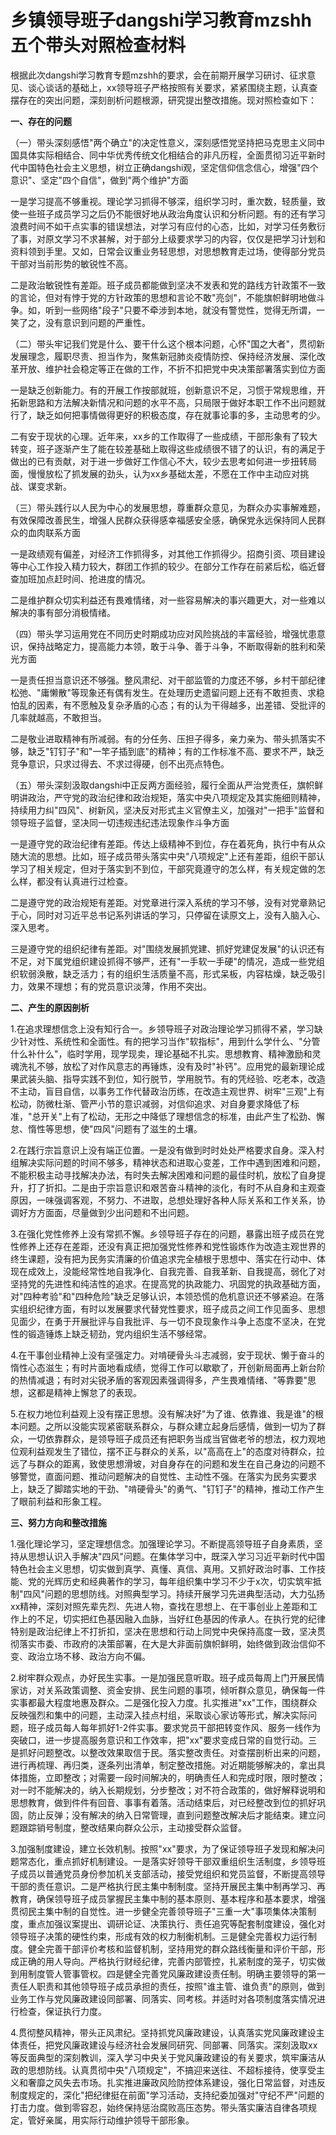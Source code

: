 # 乡镇领导班子dangshi学习教育mzshh五个带头对照检查材料

根据此次dangshi学习教育专题mzshh的要求，会在前期开展学习研讨、征求意见、谈心谈话的基础上，xx领导班子严格按照有关要求，紧紧围绕主题，认真查摆存在的突出问题，深刻剖析问题根源，研究提出整改措施。现对照检查如下：

**一、存在的问题**

（一）带头深刻感悟"两个确立"的决定性意义，深刻感悟党坚持把马克思主义同中国具体实际相结合、同中华优秀传统文化相结合的非凡历程，全面贯彻习近平新时代中国特色社会主义思想，树立正确dangshi观，坚定信仰信念信心，增强"四个意识"、坚定"四个自信"，做到"两个维护"方面

一是学习提高不够重视。理论学习抓得不够深，组织学习时，重次数，轻质量，致使一些班子成员学习之后仍不能很好地从政治角度认识和分析问题。有的还有学习浪费时间不如干点实事的错误想法，对学习有应付的心态，比如，对学习任务敷衍了事，对原文学习不求甚解，对于部分上级要求学习的内容，仅仅是把学习计划和资料领到手里。又如，日常会议重业务轻思想，对思想教育走过场，使得部分党员干部对当前形势的敏锐性不高。

二是政治敏锐性有差距。班子成员都能做到坚决不发表和党的路线方针政策不一致的言论，但对有悖于党的方针政策的思想和言论不敢"亮剑"，不能旗帜鲜明地做斗争。如，听到一些网络"段子"只要不牵涉到本地，就没有警觉性，觉得无所谓，一笑了之，没有意识到问题的严重性。

（二）带头牢记我们党是什么、要干什么这个根本问题，心怀"国之大者"，贯彻新发展理念，履职尽责、担当作为，聚焦新冠肺炎疫情防控、保持经济发展、深化改革开放、维护社会稳定等正在做的工作，不折不扣把党中央决策部署落实到位方面

一是缺乏创新能力。有的开展工作按部就班，创新意识不足，习惯于常规思维，开拓新思路和方法解决新情况和问题的水平不高，只局限于做好本职工作不出问题就行了，缺乏如何把事情做得更好的积极态度，存在就事论事的多，主动思考的少。

二有安于现状的心理。近年来，xx乡的工作取得了一些成绩，干部形象有了较大转变，班子逐渐产生了能在较差基础上取得这些成绩很不错了的认识，有的满足于做出的已有贡献，对于进一步做好工作信心不大，较少去思考如何进一步扭转局面，慢慢放松了抓发展的劲头，认为xx乡基础太差，不愿在工作中主动应对挑战、谋变求新。

（三）带头践行以人民为中心的发展思想，尊重群众意见，为群众办实事解难题，有效保障改善民生，增强人民群众获得感幸福感安全感，确保党永远保持同人民群众的血肉联系方面

一是政绩观有偏差，对经济工作抓得多，对其他工作抓得少。招商引资、项目建设等中心工作投入精力较大，群团工作抓的较少。在部分工作存在前紧后松，临近督查加班加点赶时间、抢进度的情况。

二是维护群众切实利益还有畏难情绪，对一些容易解决的事兴趣更大，对一些难以解决的事有部分消极情绪。

（四）带头学习运用党在不同历史时期成功应对风险挑战的丰富经验，增强忧患意识，保持战略定力，提高能力本领，敢于斗争、善于斗争，不断取得新的胜利和荣光方面

一是责任担当意识还不够强。整风肃纪、对干部监管的力度还不够，乡村干部纪律松弛、"庸懒散"等现象还有偶有发生。在处理历史遗留问题上还有不敢担责、求稳怕乱的因素，有不愿触及复杂矛盾的心态；有的认为干得越多，出差错、受批评的几率就越高，不敢担当。

二是敬业进取精神有所减弱。有的分任务、压担子得多，亲力亲为、带头抓落实不够，缺乏"钉钉子"和"一竿子插到底"的精神；有的工作标准不高、要求不严，缺乏竞争意识，只求过得去、不求过得硬，创不出亮点特色。

（五）带头深刻汲取dangshi中正反两方面经验，履行全面从严治党责任，旗帜鲜明讲政治，严守党的政治纪律和政治规矩，落实中央八项规定及其实施细则精神，持续用力纠"四风"、树新风，坚决反对形式主义官僚主义，加强对"一把手"监督和领导班子监督，坚决同一切违规违纪违法现象作斗争方面

一是遵守党的政治纪律有差距。传达上级精神不到位，存在着死角，执行中有从众随大流的思想。比如，班子成员带头落实中央"八项规定"上还有差距，组织干部认学习了相关规定，但对于落实到不到位，干部究竟遵守的怎么样，有关规定做的怎么样，都没有认真进行过检查。

二是遵守党的政治规矩有差距。对党章进行深入系统的学习不够，没有对党章熟记于心，同时对习近平总书记系列讲话的学习，只停留在读原文上，没有入脑入心、深入思考。

三是遵守党的组织纪律有差距。对"围绕发展抓党建、抓好党建促发展"的认识还有不足，对下属党组织建设抓得不够严，还有"一手软一手硬"的情况，造成一些党组织软弱涣散，缺乏活力；有的组织生活质量不高，形式呆板，内容枯燥，缺乏吸引力，效果不理想；有的党员意识淡薄，作用不突出。

**二、产生的原因剖析**

1.在追求理想信念上没有知行合一。乡领导班子对政治理论学习抓得不紧，学习缺少针对性、系统性和全面性。有的把学习当作"软指标"，用到什么学什么、"分管什么补什么"，临时学用，现学现卖，理论基础不扎实。思想教育、精神激励和灵魂洗礼不够，放松了对作风意志的再锤炼，没有及时"补钙"。应用党的最新理论成果武装头脑、指导实践不到位，知行脱节，学用脱节。有的凭经验、吃老本，改造不主动，盲目自信，以事务工作代替政治历练，在改造主观世界、树牢"三观"上有松动，防微杜渐、管严小节的意识减弱，对信仰追求、对自身要求降低了标准，"总开关"上有了松动，无形之中降低了理想信念的标准，由此产生了松劲、懈怠、惰性等思想，使"四风"问题有了滋生的土壤。

2.在践行宗旨意识上没有端正位置。一是没有做到时时处处严格要求自身。深入村组解决实际问题的时间不够多，精神状态和进取心变差，工作中遇到困难和问题，不能积极主动寻找解决办法，有时失去解决困难和问题的最佳时机，放松了自身提升，打了折扣。二是由于宗旨意识和艰苦奋斗精神的淡化，有时不从自身和主观查原因，一味强调客观，不努力、不进取，总想处理好各种人际关系和工作关系，协调好方方面面，尽量做到少出问题和不出问题。

3.在强化党性修养上没有常抓不懈。乡领导班子存在的问题，暴露出班子成员在党性修养上还存在差距，还没有真正把加强党性修养和党性锻炼作为改造主观世界的终生课题，没有把为民务实清廉的价值追求完全植根于思想中、落实在行动中、体现在成效上，没能经常性地自我净化、自我完善、自我革新、自我提高，弱化了对坚持党的先进性和纯洁性的追求。在提高党的执政能力、巩固党的执政基础方面，对"四种考验"和"四种危险"缺乏足够认识，本领恐慌的危机意识还不够紧迫。在落实组织纪律方面，有时以发展要求代替党性要求，班子成员之间工作见面多、思想见面少，在勇于开展批评与自我批评、与一切不良现象作斗争上态度不坚决，在党性的锻造锤炼上缺乏韧劲，党内组织生活不够经常。

4.在干事创业精神上没有坚强定力。对啃硬骨头斗志减弱，安于现状、懒于奋斗的惰性心态滋生；有时片面地看成绩，觉得工作可以歇歇了，开创新局面再上新台阶的热情减退；有时对尖锐矛盾的客观因素强调得多，产生畏难情绪、"等靠要"思想，这都是精神上懈怠了的表现。

5.在权力地位利益观上没有摆正思想。没有解决好"为了谁、依靠谁、我是谁"的根本问题。之所以没能实现紧密联系群众，与群众建立起身后感情，做到一切为了群众，一切依靠群众，是领导班子成员还有把职务当成当官做老爷的想法，权力观地位观利益观发生了错位，摆不正与群众的关系，以"高高在上"的态度对待群众，拉远了与群众的距离，致使思想滑坡，对自身存在的问题和发生在自己身边的问题不够警觉，直面问题、推动问题解决的自觉性、主动性不强。在落实为民务实要求上，缺乏了脚踏实地的干劲、"啃硬骨头"的勇气、"钉钉子"的精神，推动工作产生了眼前利益和形象工程。

**三、努力方向和整改措施**

1.强化理论学习，坚定理想信念。加强理论学习。不断提高领导班子自身素质，坚持从思想认识入手解决"四风"问题。在集体学习中，既深入学习习近平新时代中国特色社会主义思想，切实做到真学、真懂、真信、真用。又抓好政治时事、工作技能、党的光辉历史和经典著作的学习，每年组织集中学习不少于x次，切实筑牢抵制"四风"问题的思想防线。对照典型学习。持续开展学习先进典型活动，大力弘扬xx精神，深刻对照先辈先烈、先进人物，查找在思想上、在干事创业上差距和工作上的不足，切实把红色基因融入血脉，当好红色基因的传承人。在执行党的纪律特别是政治纪律上不打折扣，坚决在思想和行动上同党中央保持高度一致，坚决贯彻落实市委、市政府的决策部署，在大是大非面前旗帜鲜明，始终做到政治信仰不变、政治立场不移、政治方向不偏。

2.树牢群众观点，办好民生实事。一是加强民意听取。班子成员每周上门开展民情家访，对关系政策调整、资金安排、民生问题的事项，倾听群众意见，确保每一件实事都最大程度地惠及群众。二是强化投入力度。扎实推进"xx"工作，围绕群众反映强烈和集中的问题，主动深入挂点村组，采取谈心家访等形式，解决实际问题，班子成员每人每年抓好1-2件实事。要求党员干部把转变作风、服务一线作为突破口，进一步提高服务意识和工作效率，把"xx"要求变成日常的自觉行动。三是抓好问题整改。以整改效果取信于民。落实整改责任。对查摆剖析出来的问题，进行再梳理、再归类，逐条列出清单，制定整改措施。对近期能够解决的，拿出具体措施，立即整改；对需要一段时间解决的，明确责任人和完成时限，限时整改；对一时不能解决的，纳入长期规划，分步整改；对不符合政策的，做好解释说明和思想教育，做到件件有回音、事事有着落。活动结束后，对已经整改到位的抓好巩固，防止反弹；没有解决的纳入日常管理，直到问题整改解决后才能结束。建立问题跟踪销号制度，整改结果向群众公示，主动接受群众监督。

3.加强制度建设，建立长效机制。按照"xx"要求，为了保证领导班子发现和解决问题常态化，重点抓好机制建设。一是落实好领导干部双重组织生活制度，乡领导班子成员以普通党员身份参加机关支部活动，接受党组织和党员监督，不断提高领导干部的责任意识。二是严格执行民主集中制制度。坚持开展民主集中制再学习、再教育，确保领导班子成员掌握民主集中制的基本原则、基本程序和基本要求，增强贯彻民主集中制的自觉性。进一步健全完善领导班子"三重一大"事项集体决策制度，重点加强议案提出、调研论证、决策执行、责任追究等配套制度建设，强化对领导班子决策的硬性约束，形成有效的权力制衡机制。三是健全完善权力运行制度。健全完善干部评价考核和监督机制，坚持用党的群众路线衡量和评价干部，形成正确的用人导向。严格执行财经纪律，完善内部管控，扎紧制度的笼子，切实做到用制度管人管事管权。四是健全完善党风廉政建设责任制。明确主要领导的第一责任人职责和其他领导班子成员承担的责任，按照"谁主管、谁负责"的原则，做到业务工作与党风廉政建设同部署、同落实、同考核。并适时对各项制度落实情况进行检查，保证执行力度。

4.贯彻整风精神，带头正风肃纪。坚持抓党风廉政建设，认真落实党风廉政建设主体责任，把党风廉政建设与经济社会发展同研究、同部署、同落实。深刻汲取xx等反面典型的深刻教训，深入学习中央关于党风廉政建设的有关要求，筑牢廉洁从政的思想防线。认真贯彻中央"八项规定"，不搞迎来送往、不超标接待，使享受主义和奢靡之风失去市场。扎实推进廉政风险防控体系建设，强化日常监督，对违反制度规定的，深化"把纪律挺在前面"学习活动，支持纪委加强对"守纪不严"问题的打击力度。做到零容忍，始终保持惩治腐败高压态势。带头落实廉洁自律各项规定，管好亲属，用实际行动维护领导干部形象。
